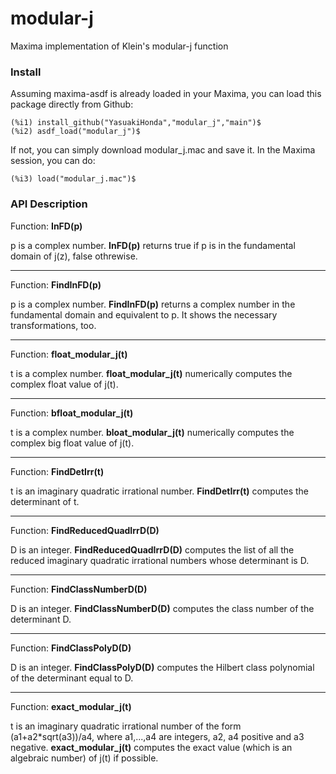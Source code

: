 # modular-j
Maxima implementation of Klein's modular-j function

### Install

Assuming maxima-asdf is already loaded in your Maxima, you can load this package directly from Github:

	(%i1) install_github("YasuakiHonda","modular_j","main")$
	(%i2) asdf_load("modular_j")$
    
If not, you can simply download modular_j.mac and save it. In the Maxima session, you can do:

	(%i3) load("modular_j.mac")$
    

### API Description

Function: **InFD(p)** 

p is a complex number. **InFD(p)** returns true if p is in the fundamental domain of j(z), false othrewise.

-----

Function: **FindInFD(p)** 

p is a complex number. **FindInFD(p)** returns a complex number in the fundamental domain and equivalent to p. It shows the necessary transformations, too.

-----

Function: **float_modular_j(t)** 

t is a complex number. **float_modular_j(t)**  numerically computes the complex float value of j(t).

-----

Function: **bfloat_modular_j(t)** 

t is a complex number. **bloat_modular_j(t)**  numerically computes the complex big float value of j(t).

-----

Function: **FindDetIrr(t)** 

t is an imaginary quadratic irrational number. **FindDetIrr(t)** computes the determinant of t.

-----
Function: **FindReducedQuadIrrD(D)**

D is an integer. **FindReducedQuadIrrD(D)** computes the list of all the reduced imaginary quadratic irrational numbers whose determinant is D. 

-----

Function: **FindClassNumberD(D)** 

D is an integer. **FindClassNumberD(D)** computes the class number of the determinant D. 

-----

Function: **FindClassPolyD(D)** 

D is an integer. **FindClassPolyD(D)** computes the Hilbert class polynomial of the determinant equal to D. 

-----

Function: **exact_modular_j(t)** 

t is an imaginary quadratic irrational number of the form (a1+a2\*sqrt(a3))/a4, where a1,...,a4 are integers, a2, a4 positive and a3 negative. **exact_modular_j(t)** computes the exact value (which is an algebraic number) of j(t) if possible.

